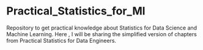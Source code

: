 # Practical_Statistics_for_Ml
Repository to get practical knowledge about Statistics for Data Science and Machine Learning.
Here , I will be sharing the simplified version of chapters from Practical Statistics for Data Engineers.
